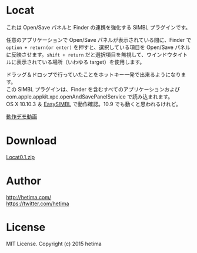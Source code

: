 # Locat

これは Open/Save パネルと Finder の連携を強化する SIMBL プラグインです。

任意のアプリケーションで Open/Save パネルが表示されている間に、Finder で `option + return(or enter)` を押すと、選択している項目を Open/Save パネルに反映させます。`shift + return` だと選択項目を無視して、ウインドウタイトルに表示されている場所（いわゆる target）を使用します。

ドラッグ＆ドロップで行っていたことをホットキー一発で出来るようになります。  
この SIMBL プラグインは、Finder を含むすべてのアプリケーションおよび com.apple.appkit.xpc.openAndSavePanelService で読み込まれます。  
OS X 10.10.3 ＆ [EasySIMBL](https://github.com/norio-nomura/EasySIMBL) で動作確認。10.9 でも動くと思われるけれど。

[動作デモ動画](https://www.youtube.com/watch?v=V0tRi5RQ7so)  

# Download
[Locat0.1.zip](https://github.com/hetima/Locat/releases/download/0.1/Locat0.1.zip)

# Author
http://hetima.com/  
https://twitter.com/hetima



# License  
MIT License. Copyright (c) 2015 hetima
